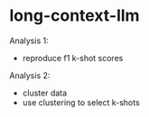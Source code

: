 ﻿# long-context-llm


Analysis 1:
- reproduce f1 k-shot scores

Analysis 2:
- cluster data
- use clustering to select k-shots
